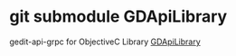 # git submodule GDApiLibrary
gedit-api-grpc for ObjectiveC Library [GDApiLibrary](https://github.com/conanchen/GDApiLibrary)